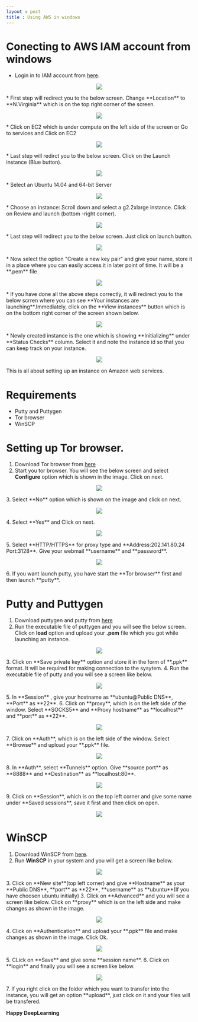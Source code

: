 ```yaml
---
layout : post
title : Using AWS in windows
---
```


# Conecting to AWS IAM account from windows

* Login in to IAM account from [here](https://ee622.signin.aws.amazon.com/console).
<p align="center">
  <img src="/images/AWS/I_1.PNG"/>
</p>
* First step will redirect you to the below screen. Change **Location** to **N.Virginia** which is on the top right corner of the screen.
<p align="center">
  <img src="/images/AWS/I_2.PNG"/>
</p>
* Click on EC2 which is under compute on the left side of the screen or Go to services and Click on EC2
<p align="center">
  <img src="/images/AWS/I_3.PNG"/>
</p>
* Last step will redirct you to the below screen. Click on the Launch instance (Blue button).
<p align="center">
  <img src="/images/AWS/I_4.PNG"/>
</p>
* Select an Ubuntu 14.04 and 64-bit Server 
<p align="center">
  <img src="/images/AWS/I_5.PNG"/>
</p>
* Choose an instance: Scroll down and select a g2.2xlarge instance. Click on Review and launch (bottom -right corner).
<p align="center">
  <img src="/images/AWS/I_6.PNG"/>
</p>
* Last step will redirect you to the below screen. Just click on launch button.
<p align="center">
  <img src="/images/AWS/I_7.PNG"/>
</p>
* Now select the option "Create a new key pair" and give your name, store it in a place where you can easily access it in later point of time. It will be a **.pem** file
<p align="center">
  <img src="/images/AWS/I_8.PNG"/>
</p>
* If you have done all the above steps correctly, it will redirect you to the below scrren where you can see **Your instances are launching**.Immediately, click on the **View instances** button which is on the bottom right corner of the screen shown below.
<p align="center">
  <img src="/images/AWS/I_9.png"/>
</p>
* Newly created instance is the one which is showing **Initializing** under **Status Checks** column. Select it and note the instance id so that you can keep track on your instance. 
<p align="center">
  <img src="/images/AWS/I_10.PNG"/>
</p>
This is all about setting up an instance on Amazon web services.

# Requirements
* Putty and Puttygen
* Tor browser
* WinSCP

# Setting up Tor browser.
1. Download Tor browser from [here](https://www.torproject.org/download/download-easy.html.en)
2. Start you tor browser. You will see the below screen and select **Configure** option which is shown in the image. Click on next.
<p align="center">
  <img src="/images/AWS/Tor_1.PNG"/>
</p>
3. Select **No** option which is shown on the image and click on next.
<p align="center">
  <img src="/images/AWS/Tor_2.PNG"/>
</p>
4. Select **Yes** and Click on next.
<p align="center">
  <img src="/images/AWS/Tor_3.PNG"/>
</p>
5. Select **HTTP/HTTPS** for proxy type and **Address:202.141.80.24 Port:3128**. Give your webmail **username** and **password**.
<p align="center">
  <img src="/images/AWS/Tor_4.PNG"/>
</p>
6. If you want launch putty, you have start the **Tor browser** first and then launch **putty**.

# Putty and Puttygen
1. Download puttygen and putty from [here](https://winscp.net/eng/download.php)
2. Run the executable file of puttygen and you will see the below screen. Click on **load** option and upload your **.pem** file which you got while launching an instance.
<p align="center">
  <img src="/images/AWS/puttygen.PNG"/>
</p>
3. Click on **Save private key** option and store it in the form of **.ppk** format. It will be required for making connection to the sysytem.
4. Run the executable file of putty and you will see a screen like below.
<p align="center">
  <img src="/images/AWS/Putty_1.PNG"/>
</p>
5. In **Session** , give your hostname as **ubuntu@Public DNS**, **Port** as **22**. 
6. Click on **proxy**, which is on the left side of the window. Select **SOCKS5** and **Proxy hostname** as **localhost** and **port** as **22**.
<p align="center">
  <img src="/images/AWS/Putty_2.PNG"/>
</p>
7. Click on **Auth**, which is on the left side of the window. Select **Browse** and upload your **.ppk** file.
<p align="center">
  <img src="/images/AWS/Putty_3.PNG"/>
</p>
8. In **Auth**, select **Tunnels** option. Give **source port** as **8888** and **Destination** as **localhost:80**.
<p align="center">
  <img src="/images/AWS/Putty_4.PNG"/>
</p>
9. Click on **Session**, which is on the top left corner and give some name under **Saved sessions**, save it first and then click on open.
<p align="center">
  <img src="/images/AWS/Putty_5.PNG"/>
</p>

# WinSCP
1. Download WinSCP from [here](https://winscp.net/eng/download.php).
2. Run **WinSCP** in your system and you will get a screen like below.
<p align="center">
  <img src="/images/AWS/W_1.PNG"/>
</p>
3. Click on **New site**(top left corner) and give **Hostname** as your **Public DNS**, **port** as **22**, **username** as **ubuntu**(If you have choosen ubuntu initially)
3. Click on **Advanced** and you will see a screen like below. Click on **proxy** which is on the left side and make changes as shown in the image.
<p align="center">
  <img src="/images/AWS/W_2.PNG"/>
</p>
4. Click on **Authentication** and upload your **.ppk** file and make changes as shown in the image. Click Ok.
<p align="center">
  <img src="/images/AWS/W_3.PNG"/>
</p>
5. CLick on **Save** and give some **session name**.
6. Click on **login** and finally you will see a screen like below.
<p align="center">
  <img src="/images/AWS/W_4.PNG"/>
</p>
7. If you right click on the folder which you want to transfer into the instance, you will get an option **upload**, just click on it and your files will be transfered.


**Happy DeepLearning**


